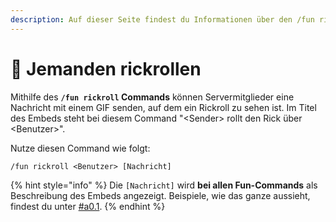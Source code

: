 ```yaml
---
description: Auf dieser Seite findest du Informationen über den /fun rickroll Command.
---
```


# 🎸 Jemanden rickrollen

Mithilfe des **`/fun rickroll` Commands** können Servermitglieder eine Nachricht mit einem GIF senden, auf dem ein Rickroll zu sehen ist. Im Titel des Embeds steht bei diesem Command "\<Sender> rollt den Rick über \<Benutzer>".

Nutze diesen Command wie folgt:

```
/fun rickroll <Benutzer> [Nachricht]
```

{% hint style="info" %}
Die `[Nachricht]` wird **bei allen Fun-Commands** als Beschreibung des Embeds angezeigt. Beispiele, wie das ganze aussieht, findest du unter [#a0.1](./#a0.1 "mention").
{% endhint %}
